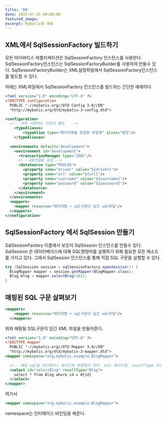 ```yaml
---
title: 'DB'
date: 2022-07-25 00:00:00
featured_image: 
excerpt: MyBatis에 대해
---
```

## XML에서 SqlSessionFactory 빌드하기

모든 마이바티스 애플리케이션은 SqlSessionFactory 인스턴스를 사용한다. SqlSessionFactory인스턴스는 SqlSessionFactoryBuilder를 사용하여 만들수 있다. SqlSessionFactoryBuilder는 XML설정파일에서 SqlSessionFactory인스턴스를 빌드할 수 있다.

아래는 XML파일에서 SqlSessionFactory 인스턴스를 빌드하는 간단한 예제이다.
```XML
<?xml version="1.0" encoding="UTF-8" ?>
<!DOCTYPE configuration
  PUBLIC "-//mybatis.org//DTD Config 3.0//EN"
  "http://mybatis.org/dtd/mybatis-3-config.dtd">

<configuration>
  <!-- 자주 사용하는 타입의 별칭	-->
	<typeAliases>
		<typeAlias type="패키지명을 포함한 파일명" alias="별칭"/>
	</typeAliases>
  
  <environments default="development">
    <environment id="development">
      <transactionManager type="JDBC"/>
      <!-- DB연결을 설정 -->
      <dataSource type="POOLED">
        <property name="driver" value="${driver}"/>
        <property name="url" value="${url}"/>
        <property name="username" value="${username}"/>
        <property name="password" value="${password}"/>
      </dataSource>
    </environment>
  </environments>
  <mappers>
    <mapper resource="패키지명 + sql구문이 담긴 xml파일"/>
  </mappers>
</configuration>
```
## SqlSessionFactory 에서 SqlSession 만들기
SqlSessionFactory 이름에서 보듯이 SqlSession 인스턴스를 만들수 있다. SqlSession 은 데이터베이스에 대해 SQL명령어를 실행하기 위해 필요한 모든 메소드를 가지고 있다. 그래서 SqlSession 인스턴스를 통해 직접 SQL 구문을 실행할 수 있다.
```java
try (SqlSession session = sqlSessionFactory.openSession()) {
  BlogMapper mapper = session.getMapper(BlogMapper.class);
  Blog blog = mapper.selectBlog(101);
}
```
## 매핑된 SQL 구문 살펴보기

```XML
<mappers>
    <mapper resource="패키지명 + sql구문이 담긴 xml파일"/>
  </mappers>
```
위와 매핑될 SQL구문이 담긴 XML 파일을 만들어준다.

```XML
<?xml version="1.0" encoding="UTF-8" ?>
<!DOCTYPE mapper
  PUBLIC "-//mybatis.org//DTD Mapper 3.0//EN"
  "http://mybatis.org/dtd/mybatis-3-mapper.dtd">
<mapper namespace="org.mybatis.example.BlogMapper">
  
  <!-- 해당 sql을 인터페이스 메서드와 연결해서 처리. id는 메서드명, resultType 리턴, parameterType 매개변수 -->
  <select id="selectBlog" resultType="Blog">
    select * from Blog where id = #{id}
  </select>
</mapper>
```

여기서 

```xml
<mapper namespace="org.mybatis.example.BlogMapper">
```
namespace는 인터페이스 바인딩을 해준다.
